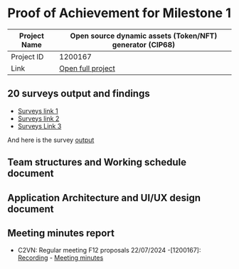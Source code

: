 #  Proof of Achievement for Milestone 1
|  Project Name |Open source dynamic assets (Token/NFT) generator (CIP68)|
| ------------ | ------------ |
| Project ID  | 1200167 |
|  Link  |  [Open full project](https://milestones.projectcatalyst.io/projects/1200167/) |


## 20 surveys output and findings  
- [Surveys link 1](https://t.me/vietnameasterntownhall/18748)
- [Surveys link 2](https://t.me/cardano2vn/1/2683)
- [Surveys Link 3](https://t.me/StakingADA/141777)

And here is the survey [output](https://docs.google.com/spreadsheets/d/13P1sT6i4_Mu1zHzoW86HD3EWUF60m7xGPFPKC_P6ahY/edit?usp=sharing)

## Team structures and Working schedule document
## Application Architecture and UI/UX design document

## Meeting minutes report

- C2VN: Regular meeting F12 proposals 22/07/2024 -[1200167]: [Recording](https://youtu.be/7w0_lQuvtTA) - [Meeting minutes](https://docs.google.com/document/d/1S93mOBVdFaleu613iaJan4ft9oamwMOfoyjSFcjcFoo/edit?usp=sharing)
